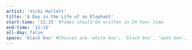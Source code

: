 ```yaml
---
artist: 'Vicki Hallett'
title: 'A Day in the Life of an Elephant'
start-time: '11:15' #Times should be written in 24 hour time
end-time: '12:15'
all-day: false
space: 'black box' #Choices are 'white box', 'black box', 'open box', 'grounds'
---
```

<!-- Description -->

<!-- Bio -->
